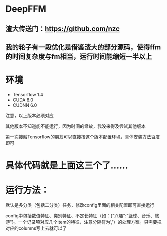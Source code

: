 # DeepFFM
## 渣大传送门：https://github.com/nzc
## 我的轮子有一段优化是借鉴渣大的部分源码，使得ffm的时间复杂度与fm相当，运行时间能缩短一半以上
# 环境
+ Tensorflow 1.4
+ CUDA 8.0
+ CUDNN 6.0

注意，以上版本必须对应

其他版本不知道能不能运行，因为时间的缘故，我没来得及尝试其他版本

第一次接触Tensorflow的朋友可以直接按这个版本配置环境，具体安装方法百度即可

# 具体代码就是上面这三个了……
# 运行方法：
默认是多分类（包括二分类）任务，修改config里面的相关配置即可直接运行

config中包括数值特征、类别特征、不定长特征（如：{"兴趣":"篮球、音乐、旅游"}。一个记录项对应几个item的特征，注意分隔符为','）的处理方案。只需要把对应的columns写上去就可以了
